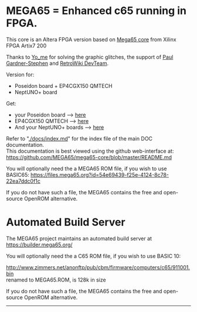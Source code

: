 # MEGA65 = Enhanced c65 running in FPGA.
 
This core is an Altera FPGA version based on [Mega65 core](https://github.com/MEGA65/mega65-core) from Xilinx FPGA Artix7 200 

Thanks to [Yo_me](https://github.com/naeloob) for solving the graphic glitches, the support of [Paul Gardner-Stephen](HTTP://mega65.org) and [RetroWiki DevTeam](https://www.retrowiki.es/).

Version for:
   - Poseidon board + EP4CGX150 QMTECH
   - NeptUNO+ board

Get:
- your Poseidon board --> [here](https://manuferhi.com/p/poseidon-motherboard)
- EP4CGX150 QMTECH --> [here](https://www.aliexpress.us/item/3256803879412530.html)
- And your NeptUNO+ boards --> [here](https://antoniovillena.com/product/neptuno-plus/)


Refer to "[./docs/index.md](./docs/index.md)" for the index file of the main DOC documentation.  
This documentation is best viewed using the github web-interface at:  
https://github.com/MEGA65/mega65-core/blob/master/README.md

You will optionally need the a MEGA65 ROM file, if you wish to use BASIC65:
https://files.mega65.org?id=54e69439-f25e-4124-8c78-22ea7ddc0f1c

If you do not have such a file, the MEGA65 contains the free and open-source
OpenROM alternative.

# Automated Build Server

The MEGA65 project maintains an automated build server at https://builder.mega65.org/

You will optionally need the a C65 ROM file, if you wish to use BASIC 10:

http://www.zimmers.net/anonftp/pub/cbm/firmware/computers/c65/911001.bin  
renamed to MEGA65.ROM, is 128k in size

If you do not have such a file, the MEGA65 contains the free and open-source
OpenROM alternative.

------------
